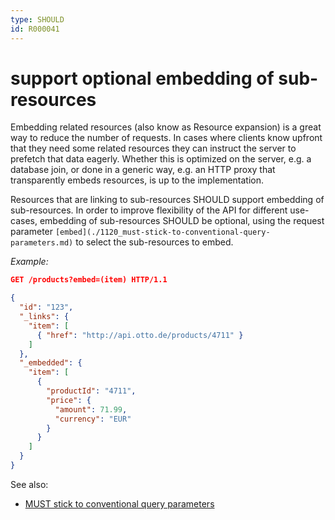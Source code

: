 ```yaml
---
type: SHOULD
id: R000041
---
```


# support optional embedding of sub-resources

Embedding related resources (also know as Resource expansion) is a great way to reduce the number of requests.
In cases where clients know upfront that they need some related resources they can instruct the server to prefetch
that data eagerly. Whether this is optimized on the server, e.g. a database join, or done in a generic way, e.g. an
HTTP proxy that transparently embeds resources, is up to the implementation.

Resources that are linking to sub-resources SHOULD support embedding of sub-resources. In order to improve flexibility
of the API for different use-cases, embedding of sub-resources SHOULD be optional, using the request parameter
`[embed](./1120_must-stick-to-conventional-query-parameters.md)` to select the sub-resources to embed.

_Example:_

```json
GET /products?embed=(item) HTTP/1.1

{
  "id": "123",
  "_links": {
    "item": [
      { "href": "http://api.otto.de/products/4711" }
    ]
  },
  "_embedded": {
    "item": [
      {
        "productId": "4711",
        "price": {
          "amount": 71.99,
          "currency": "EUR"
        }
      }
    ]
  }
}
```

See also:

- [MUST stick to conventional query parameters](./1120_must-stick-to-conventional-query-parameters.md)
